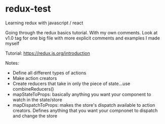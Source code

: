 # redux-test
Learning redux with javascript / react

Going through the redux basics tutorial. With my own comments.
Look at v1.0 tag for one big file with more explicit comments and examples I made myself

Tutorial: https://redux.js.org/introduction

Notes:

- Define all different types of actions
- Make action creators
- Create reducers that take in only the piece of state...use combineReducers()
- mapStateToProps: basically anything you want your component to watch in the state/store
- mapDispatchToProps: makes the store's dispatch available to action creators. Defines anything that you want your compnonet to dispatch and change the store
